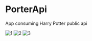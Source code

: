 # PorterApi
App consuming Harry Potter public api

![1](https://user-images.githubusercontent.com/43774793/230000166-ba00dcc4-e947-4344-a027-4977a4dab2ed.png)
![2](https://user-images.githubusercontent.com/43774793/230000222-0fa8e016-f3a9-4c62-8abb-5d0ae38cab71.png)
![3](https://user-images.githubusercontent.com/43774793/230000287-fcca0341-8f88-4ee0-898f-fb1722be54b7.png)
